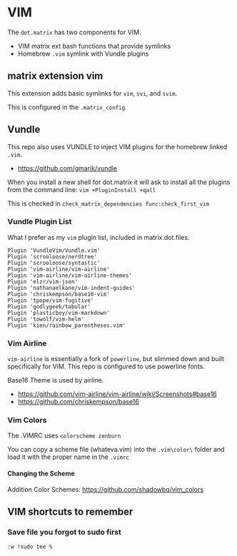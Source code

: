 # VIM

The `dot.matrix` has two components for VIM.

* VIM matrix ext bash functions that provide symlinks
* Homebrew `.vim` symlink with Vundle plugins

## matrix extension vim

This extension adds basic symlinks for `vim`, `svi`, and `svim`. 

This is configured in the `.matrix_config`

## Vundle 

This repo also uses VUNDLE to inject VIM plugins for the homebrew linked `.vim`.

* https://github.com/gmarik/vundle

When you install a new shell for dot.matrix it will ask to install all the plugins from the command line: `vim +PluginInstall +qall`

This is checked in `check_matrix_dependencies func:check_first_vim`

### Vundle Plugin List

What I prefer as my `vim` plugin list, included in matrix.dot.files.

```vim
Plugin 'VundleVim/Vundle.vim'
Plugin 'scrooloose/nerdtree'
Plugin 'scrooloose/syntastic'
Plugin 'vim-airline/vim-airline'
Plugin 'vim-airline/vim-airline-themes'
Plugin 'elzr/vim-json'
Plugin 'nathanaelkane/vim-indent-guides'
Plugin 'chriskempson/base16-vim'
Plugin 'tpope/vim-fugitive'
Plugin 'godlygeek/tabular'
Plugin 'plasticboy/vim-markdown'
Plugin 'towolf/vim-helm'
Plugin 'kien/rainbow_parentheses.vim'
```

### Vim Airline

`vim-airline` is essentially a fork of `powerline`, but slimmed down and built specifically for ViM. This repo is configured to use powerline fonts. 

Base16 Theme is used by airline.

* https://github.com/vim-airline/vim-airline/wiki/Screenshots#base16  
* https://github.com/chriskempson/base16  

### Vim Colors

The .VIMRC uses `colorscheme zenburn`

You can copy a scheme file (whateva.vim) into the `.vim\color\` folder and load it with the proper name in the `.vimrc`

#### Changing the Scheme

Addition Color Schemes: https://github.com/shadowbq/vim_colors

## VIM shortcuts to remember

### Save file you forgot to sudo first

`:w !sudo tee %`
